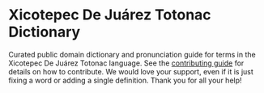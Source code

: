 
# Xicotepec De Juárez Totonac Dictionary

Curated public domain dictionary and pronunciation guide for terms in the Xicotepec De Juárez Totonac language. See the [contributing guide](https://github.com/drumworkteam/term/blob/make/.github/contributing.md) for details on how to contribute. We would love your support, even if it is just fixing a word or adding a single definition. Thank you for all your help!